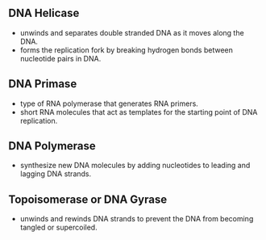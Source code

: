## DNA Helicase
- unwinds and separates double stranded DNA as it moves along the DNA.
- forms the replication fork by breaking hydrogen bonds between nucleotide pairs in DNA.

## DNA Primase
- type of RNA polymerase that generates RNA primers.
- short RNA molecules that act as templates for the starting point of DNA replication.

## DNA Polymerase
- synthesize new DNA molecules by adding nucleotides to leading and lagging DNA strands.

## Topoisomerase or DNA Gyrase
- unwinds and rewinds DNA strands to prevent the DNA from becoming tangled or supercoiled.